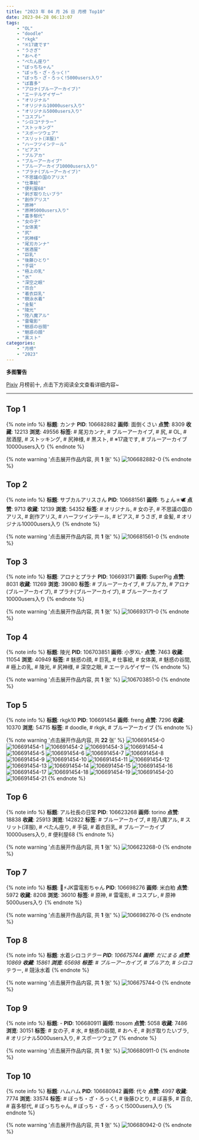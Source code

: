 ```yaml
---
title: "2023 年 04 月 26 日 月榜 Top10"
date: 2023-04-28 06:13:07
tags:
    - "OL"
    - "doodle"
    - "rkgk"
    - "※17歳です"
    - "うさぎ"
    - "おへそ"
    - "ぺたん座り"
    - "ぼっちちゃん"
    - "ぼっち・ざ・ろっく!"
    - "ぼっち・ざ・ろっく!5000users入り"
    - "ぼ喜多"
    - "アロナ(ブルーアーカイブ)"
    - "エーテルゲイザー"
    - "オリジナル"
    - "オリジナル10000users入り"
    - "オリジナル5000users入り"
    - "コスプレ"
    - "シロコ*テラー"
    - "ストッキング"
    - "スポーツウェア"
    - "スリット(洋服)"
    - "ハーフツインテール"
    - "ピアス"
    - "ブルアカ"
    - "ブルーアーカイブ"
    - "ブルーアーカイブ10000users入り"
    - "プラナ(ブルーアーカイブ)"
    - "不思議の国のアリス"
    - "仕事絵"
    - "便利屋68"
    - "剥ぎ取りたいブラ"
    - "創作アリス"
    - "原神"
    - "原神5000users入り"
    - "喜多郁代"
    - "女の子"
    - "女体美"
    - "尻"
    - "尻神様"
    - "尾刃カンナ"
    - "居酒屋"
    - "巨乳"
    - "後藤ひとり"
    - "手袋"
    - "極上の乳"
    - "水"
    - "深空之眼"
    - "百合"
    - "着衣巨乳"
    - "競泳水着"
    - "金髪"
    - "陵光"
    - "陸八魔アル"
    - "雷電影"
    - "魅惑の谷間"
    - "魅惑の顔"
    - "黒スト"
categories:
    - "月榜"
    - "2023"
---
```


<i class="fa fa-triangle-exclamation"></i>**多图警告**<i class="fa fa-triangle-exclamation"></i>

[Pixiv](https://www.pixiv.net/) 月榜前十, 点击下方阅读全文查看详细内容~

<!-- more -->

---

## Top 1

{% note info %}
**标题**: カンナ
**PID**: 106682882 **画师**: 面倒くさい
**点赞**: 8309 **收藏**: 12213 **浏览**: 49556
**标签**: # 尾刃カンナ, # ブルーアーカイブ, # 尻, # OL, # 居酒屋, # ストッキング, # 尻神様, # 黒スト, # ※17歳です, # ブルーアーカイブ10000users入り
{% endnote %}

{% note warning '点击展开作品内容, 共 **1** 张' %}
![106682882-0](https://i.pixiv.re/img-original/img/2023/03/30/00/49/11/106682882_p0.png)
{% endnote %}

## Top 2

{% note info %}
**标题**: サブカルアリスさん
**PID**: 106681561 **画师**: ちょん＊🕊
**点赞**: 9713 **收藏**: 12139 **浏览**: 54352
**标签**: # オリジナル, # 女の子, # 不思議の国のアリス, # 創作アリス, # ハーフツインテール, # ピアス, # うさぎ, # 金髪, # オリジナル10000users入り
{% endnote %}

{% note warning '点击展开作品内容, 共 **1** 张' %}
![106681561-0](https://i.pixiv.re/img-original/img/2023/03/30/00/11/11/106681561_p0.png)
{% endnote %}

## Top 3

{% note info %}
**标题**: アロナとプラナ
**PID**: 106693171 **画师**: SuperPig
**点赞**: 8031 **收藏**: 11269 **浏览**: 39080
**标签**: # ブルーアーカイブ, # ブルアカ, # アロナ(ブルーアーカイブ), # プラナ(ブルーアーカイブ), # ブルーアーカイブ10000users入り
{% endnote %}

{% note warning '点击展开作品内容, 共 **1** 张' %}
![106693171-0](https://i.pixiv.re/img-original/img/2023/03/30/12/54/21/106693171_p0.png)
{% endnote %}

## Top 4

{% note info %}
**标题**: 陵光
**PID**: 106703851 **画师**: 小罗XL-
**点赞**: 7463 **收藏**: 11054 **浏览**: 40949
**标签**: # 魅惑の顔, # 巨乳, # 仕事絵, # 女体美, # 魅惑の谷間, # 極上の乳, # 陵光, # 尻神様, # 深空之眼, # エーテルゲイザー
{% endnote %}

{% note warning '点击展开作品内容, 共 **1** 张' %}
![106703851-0](https://i.pixiv.re/img-original/img/2023/03/30/21/12/01/106703851_p0.jpg)
{% endnote %}

## Top 5

{% note info %}
**标题**: rkgk10
**PID**: 106691454 **画师**: freng
**点赞**: 7296 **收藏**: 10370 **浏览**: 54715
**标签**: # doodle, # rkgk, # ブルーアーカイブ
{% endnote %}

{% note warning '点击展开作品内容, 共 **22** 张' %}
![106691454-0](https://i.pixiv.re/img-original/img/2023/03/30/11/11/43/106691454_p0.png)
![106691454-1](https://i.pixiv.re/img-original/img/2023/03/30/11/11/43/106691454_p1.png)
![106691454-2](https://i.pixiv.re/img-original/img/2023/03/30/11/11/43/106691454_p2.png)
![106691454-3](https://i.pixiv.re/img-original/img/2023/03/30/11/11/43/106691454_p3.png)
![106691454-4](https://i.pixiv.re/img-original/img/2023/03/30/11/11/43/106691454_p4.png)
![106691454-5](https://i.pixiv.re/img-original/img/2023/03/30/11/11/43/106691454_p5.png)
![106691454-6](https://i.pixiv.re/img-original/img/2023/03/30/11/11/43/106691454_p6.png)
![106691454-7](https://i.pixiv.re/img-original/img/2023/03/30/11/11/43/106691454_p7.png)
![106691454-8](https://i.pixiv.re/img-original/img/2023/03/30/11/11/43/106691454_p8.png)
![106691454-9](https://i.pixiv.re/img-original/img/2023/03/30/11/11/43/106691454_p9.png)
![106691454-10](https://i.pixiv.re/img-original/img/2023/03/30/11/11/43/106691454_p10.png)
![106691454-11](https://i.pixiv.re/img-original/img/2023/03/30/11/11/43/106691454_p11.png)
![106691454-12](https://i.pixiv.re/img-original/img/2023/03/30/11/11/43/106691454_p12.png)
![106691454-13](https://i.pixiv.re/img-original/img/2023/03/30/11/11/43/106691454_p13.png)
![106691454-14](https://i.pixiv.re/img-original/img/2023/03/30/11/11/43/106691454_p14.png)
![106691454-15](https://i.pixiv.re/img-original/img/2023/03/30/11/11/43/106691454_p15.png)
![106691454-16](https://i.pixiv.re/img-original/img/2023/03/30/11/11/43/106691454_p16.png)
![106691454-17](https://i.pixiv.re/img-original/img/2023/03/30/11/11/43/106691454_p17.png)
![106691454-18](https://i.pixiv.re/img-original/img/2023/03/30/11/11/43/106691454_p18.png)
![106691454-19](https://i.pixiv.re/img-original/img/2023/03/30/11/11/43/106691454_p19.png)
![106691454-20](https://i.pixiv.re/img-original/img/2023/03/30/11/11/43/106691454_p20.png)
![106691454-21](https://i.pixiv.re/img-original/img/2023/03/30/11/11/43/106691454_p21.png)
{% endnote %}

## Top 6

{% note info %}
**标题**: アル社長の日常
**PID**: 106623268 **画师**: torino
**点赞**: 18838 **收藏**: 25913 **浏览**: 142822
**标签**: # ブルーアーカイブ, # 陸八魔アル, # スリット(洋服), # ぺたん座り, # 手袋, # 着衣巨乳, # ブルーアーカイブ10000users入り, # 便利屋68
{% endnote %}

{% note warning '点击展开作品内容, 共 **1** 张' %}
![106623268-0](https://i.pixiv.re/img-original/img/2023/03/28/00/00/55/106623268_p0.jpg)
{% endnote %}

## Top 7

{% note info %}
**标题**: 🌸⚡︎JK雷電影ちゃん
**PID**: 106698276 **画师**: 米白粕
**点赞**: 5972 **收藏**: 8208 **浏览**: 36010
**标签**: # 原神, # 雷電影, # コスプレ, # 原神5000users入り
{% endnote %}

{% note warning '点击展开作品内容, 共 **1** 张' %}
![106698276-0](https://i.pixiv.re/img-original/img/2023/03/30/17/50/43/106698276_p0.jpg)
{% endnote %}

## Top 8

{% note info %}
**标题**: 水着シロコ*テラー
**PID**: 106675744 **画师**: だにまる
**点赞**: 10869 **收藏**: 15861 **浏览**: 65698
**标签**: # ブルーアーカイブ, # ブルアカ, # シロコ*テラー, # 競泳水着
{% endnote %}

{% note warning '点击展开作品内容, 共 **1** 张' %}
![106675744-0](https://i.pixiv.re/img-original/img/2023/03/29/21/34/57/106675744_p0.jpg)
{% endnote %}

## Top 9

{% note info %}
**标题**: -
**PID**: 106680911 **画师**: ttosom
**点赞**: 5058 **收藏**: 7486 **浏览**: 30151
**标签**: # 女の子, # 水, # 魅惑の谷間, # おへそ, # 剥ぎ取りたいブラ, # オリジナル5000users入り, # スポーツウェア
{% endnote %}

{% note warning '点击展开作品内容, 共 **1** 张' %}
![106680911-0](https://i.pixiv.re/img-original/img/2023/03/30/00/00/29/106680911_p0.jpg)
{% endnote %}

## Top 10

{% note info %}
**标题**: ハムハム
**PID**: 106680942 **画师**: 代々
**点赞**: 4997 **收藏**: 7774 **浏览**: 33574
**标签**: # ぼっち・ざ・ろっく!, # 後藤ひとり, # ぼ喜多, # 百合, # 喜多郁代, # ぼっちちゃん, # ぼっち・ざ・ろっく!5000users入り
{% endnote %}

{% note warning '点击展开作品内容, 共 **1** 张' %}
![106680942-0](https://i.pixiv.re/img-original/img/2023/03/30/00/00/41/106680942_p0.jpg)
{% endnote %}

